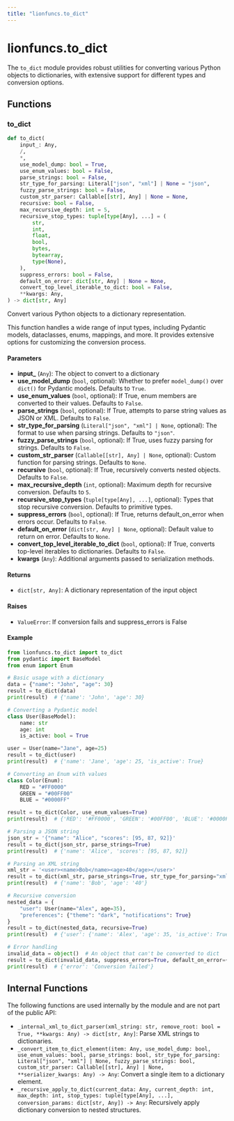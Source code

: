 ```yaml
---
title: "lionfuncs.to_dict"
---
```


# lionfuncs.to_dict

The `to_dict` module provides robust utilities for converting various Python
objects to dictionaries, with extensive support for different types and
conversion options.

## Functions

### to_dict

```python
def to_dict(
    input_: Any,
    /,
    *,
    use_model_dump: bool = True,
    use_enum_values: bool = False,
    parse_strings: bool = False,
    str_type_for_parsing: Literal["json", "xml"] | None = "json",
    fuzzy_parse_strings: bool = False,
    custom_str_parser: Callable[[str], Any] | None = None,
    recursive: bool = False,
    max_recursive_depth: int = 5,
    recursive_stop_types: tuple[type[Any], ...] = (
        str,
        int,
        float,
        bool,
        bytes,
        bytearray,
        type(None),
    ),
    suppress_errors: bool = False,
    default_on_error: dict[str, Any] | None = None,
    convert_top_level_iterable_to_dict: bool = False,
    **kwargs: Any,
) -> dict[str, Any]
```

Convert various Python objects to a dictionary representation.

This function handles a wide range of input types, including Pydantic models,
dataclasses, enums, mappings, and more. It provides extensive options for
customizing the conversion process.

#### Parameters

- **input_** (`Any`): The object to convert to a dictionary
- **use_model_dump** (`bool`, optional): Whether to prefer `model_dump()` over
  `dict()` for Pydantic models. Defaults to `True`.
- **use_enum_values** (`bool`, optional): If True, enum members are converted to
  their values. Defaults to `False`.
- **parse_strings** (`bool`, optional): If True, attempts to parse string values
  as JSON or XML. Defaults to `False`.
- **str_type_for_parsing** (`Literal["json", "xml"] | None`, optional): The
  format to use when parsing strings. Defaults to `"json"`.
- **fuzzy_parse_strings** (`bool`, optional): If True, uses fuzzy parsing for
  strings. Defaults to `False`.
- **custom_str_parser** (`Callable[[str], Any] | None`, optional): Custom
  function for parsing strings. Defaults to `None`.
- **recursive** (`bool`, optional): If True, recursively converts nested
  objects. Defaults to `False`.
- **max_recursive_depth** (`int`, optional): Maximum depth for recursive
  conversion. Defaults to `5`.
- **recursive_stop_types** (`tuple[type[Any], ...]`, optional): Types that stop
  recursive conversion. Defaults to primitive types.
- **suppress_errors** (`bool`, optional): If True, returns default_on_error when
  errors occur. Defaults to `False`.
- **default_on_error** (`dict[str, Any] | None`, optional): Default value to
  return on error. Defaults to `None`.
- **convert_top_level_iterable_to_dict** (`bool`, optional): If True, converts
  top-level iterables to dictionaries. Defaults to `False`.
- **kwargs** (`Any`): Additional arguments passed to serialization methods.

#### Returns

- `dict[str, Any]`: A dictionary representation of the input object

#### Raises

- `ValueError`: If conversion fails and suppress_errors is False

#### Example

```python
from lionfuncs.to_dict import to_dict
from pydantic import BaseModel
from enum import Enum

# Basic usage with a dictionary
data = {"name": "John", "age": 30}
result = to_dict(data)
print(result)  # {'name': 'John', 'age': 30}

# Converting a Pydantic model
class User(BaseModel):
    name: str
    age: int
    is_active: bool = True

user = User(name="Jane", age=25)
result = to_dict(user)
print(result)  # {'name': 'Jane', 'age': 25, 'is_active': True}

# Converting an Enum with values
class Color(Enum):
    RED = "#FF0000"
    GREEN = "#00FF00"
    BLUE = "#0000FF"

result = to_dict(Color, use_enum_values=True)
print(result)  # {'RED': '#FF0000', 'GREEN': '#00FF00', 'BLUE': '#0000FF'}

# Parsing a JSON string
json_str = '{"name": "Alice", "scores": [95, 87, 92]}'
result = to_dict(json_str, parse_strings=True)
print(result)  # {'name': 'Alice', 'scores': [95, 87, 92]}

# Parsing an XML string
xml_str = '<user><name>Bob</name><age>40</age></user>'
result = to_dict(xml_str, parse_strings=True, str_type_for_parsing="xml")
print(result)  # {'name': 'Bob', 'age': '40'}

# Recursive conversion
nested_data = {
    "user": User(name="Alex", age=35),
    "preferences": {"theme": "dark", "notifications": True}
}
result = to_dict(nested_data, recursive=True)
print(result)  # {'user': {'name': 'Alex', 'age': 35, 'is_active': True}, 'preferences': {'theme': 'dark', 'notifications': True}}

# Error handling
invalid_data = object()  # An object that can't be converted to dict
result = to_dict(invalid_data, suppress_errors=True, default_on_error={"error": "Conversion failed"})
print(result)  # {'error': 'Conversion failed'}
```

## Internal Functions

The following functions are used internally by the module and are not part of
the public API:

- `_internal_xml_to_dict_parser(xml_string: str, remove_root: bool = True, **kwargs: Any) -> dict[str, Any]`:
  Parse XML strings to dictionaries.
- `_convert_item_to_dict_element(item: Any, use_model_dump: bool, use_enum_values: bool, parse_strings: bool, str_type_for_parsing: Literal["json", "xml"] | None, fuzzy_parse_strings: bool, custom_str_parser: Callable[[str], Any] | None, **serializer_kwargs: Any) -> Any`:
  Convert a single item to a dictionary element.
- `_recursive_apply_to_dict(current_data: Any, current_depth: int, max_depth: int, stop_types: tuple[type[Any], ...], conversion_params: dict[str, Any]) -> Any`:
  Recursively apply dictionary conversion to nested structures.
